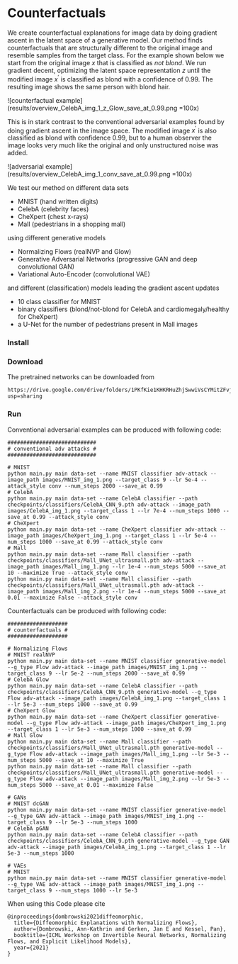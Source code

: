 # Counterfactuals

We create counterfactual explanations for image data by doing gradient ascent in the latent space of a generative model.
Our method finds counterfactuals that are structurally different to the original image and resemble samples from the target class.
For the example shown below we start from the original image $x$ that is classified as *not blond*. We run gradient decent, optimizing the latent space representation $z$ until the modified image $x^\prime$ is classified as blond with a confidence of 0.99.
The resulting image shows the same person with blond hair.

![counterfactual example](results/overview_CelebA_img_1_z_Glow_save_at_0.99.png =100x)

This is in stark contrast to the conventional adversarial examples found by doing gradient ascent in the image space. The modified image $x^\prime$ is also classified as blond with confidence 0.99, but to a human observer the image looks very much like the original and only unstructured noise was added.

![adversarial example](results/overview_CelebA_img_1_conv_save_at_0.99.png =100x)

We test our method on different data sets
- MNIST (hand written digits)
- CelebA (celebrity faces)
- CheXpert (chest x-rays)
- Mall (pedestrians in a shopping mall)

using different generative models
- Normalizing Flows (realNVP and Glow)
- Generative Adversarial Networks (progressive GAN and deep convolutional GAN)
- Variational Auto-Encoder (convolutional VAE)

and different (classification) models leading the gradient ascent updates
- 10 class classifier for MNIST
- binary classifiers (blond/not-blond for CelebA and cardiomegaly/healthy for CheXpert)
- a U-Net for the number of pedestrians present in Mall images

### Install


### Download
The pretrained networks can be downloaded from
```
https://drive.google.com/drive/folders/1PKfKie1KHKRHuZhjSwwiVsCYMitZFvjV?usp=sharing
```

### Run
Conventional adversarial examples can be produced with following code:
```
############################
# conventional adv attacks #
############################

# MNIST
python main.py main data-set --name MNIST classifier adv-attack --image_path images/MNIST_img_1.png --target_class 9 --lr 5e-4 --attack_style conv --num_steps 2000 --save_at 0.99
# CelebA
python main.py main data-set --name CelebA classifier --path checkpoints/classifiers/CelebA_CNN_9.pth adv-attack --image_path images/CelebA_img_1.png --target_class 1 --lr 7e-4 --num_steps 1000 --save_at 0.99 --attack_style conv
# CheXpert
python main.py main data-set --name CheXpert classifier adv-attack --image_path images/CheXpert_img_1.png --target_class 1 --lr 5e-4 --num_steps 1000 --save_at 0.99 --attack_style conv
# Mall
python main.py main data-set --name Mall classifier --path checkpoints/classifiers/Mall_UNet_ultrasmall.pth adv-attack --image_path images/Mall_img_1.png --lr 1e-4 --num_steps 5000 --save_at 10 --maximize True --attack_style conv
python main.py main data-set --name Mall classifier --path checkpoints/classifiers/Mall_UNet_ultrasmall.pth adv-attack --image_path images/Mall_img_2.png --lr 1e-4 --num_steps 5000 --save_at 0.01 --maximize False --attack_style conv

```
Counterfactuals can be produced with following code:
```
###################
# counterfactuals #
###################

# Normalizing Flows
# MNIST realNVP
python main.py main data-set --name MNIST classifier generative-model --g_type Flow adv-attack --image_path images/MNIST_img_1.png --target_class 9 --lr 5e-2 --num_steps 2000 --save_at 0.99
# CelebA Glow
python main.py main data-set --name CelebA classifier --path checkpoints/classifiers/CelebA_CNN_9.pth generative-model --g_type Flow adv-attack --image_path images/CelebA_img_1.png --target_class 1 --lr 5e-3 --num_steps 1000 --save_at 0.99
# CheXpert Glow
python main.py main data-set --name CheXpert classifier generative-model --g_type Flow adv-attack --image_path images/CheXpert_img_1.png --target_class 1 --lr 5e-3 --num_steps 1000 --save_at 0.99
# Mall Glow
python main.py main data-set --name Mall classifier --path checkpoints/classifiers/Mall_UNet_ultrasmall.pth generative-model --g_type Flow adv-attack --image_path images/Mall_img_1.png --lr 5e-3 --num_steps 5000 --save_at 10 --maximize True
python main.py main data-set --name Mall classifier --path checkpoints/classifiers/Mall_UNet_ultrasmall.pth generative-model --g_type Flow adv-attack --image_path images/Mall_img_2.png --lr 5e-3 --num_steps 5000 --save_at 0.01 --maximize False

# GANs
# MNIST dcGAN
python main.py main data-set --name MNIST classifier generative-model --g_type GAN adv-attack --image_path images/MNIST_img_1.png --target_class 9 --lr 5e-3 --num_steps 1000
# CelebA pGAN
python main.py main data-set --name CelebA classifier --path checkpoints/classifiers/CelebA_CNN_9.pth generative-model --g_type GAN adv-attack --image_path images/CelebA_img_1.png --target_class 1 --lr 5e-3 --num_steps 1000

# VAEs
# MNIST
python main.py main data-set --name MNIST classifier generative-model --g_type VAE adv-attack --image_path images/MNIST_img_1.png --target_class 9 --num_steps 1000 --lr 5e-3

```

When using this Code please cite

```
@inproceedings{dombrowski2021diffeomorphic,
  title={Diffeomorphic Explanations with Normalizing Flows},
  author={Dombrowski, Ann-Kathrin and Gerken, Jan E and Kessel, Pan},
  booktitle={ICML Workshop on Invertible Neural Networks, Normalizing Flows, and Explicit Likelihood Models},
  year={2021}
}
```